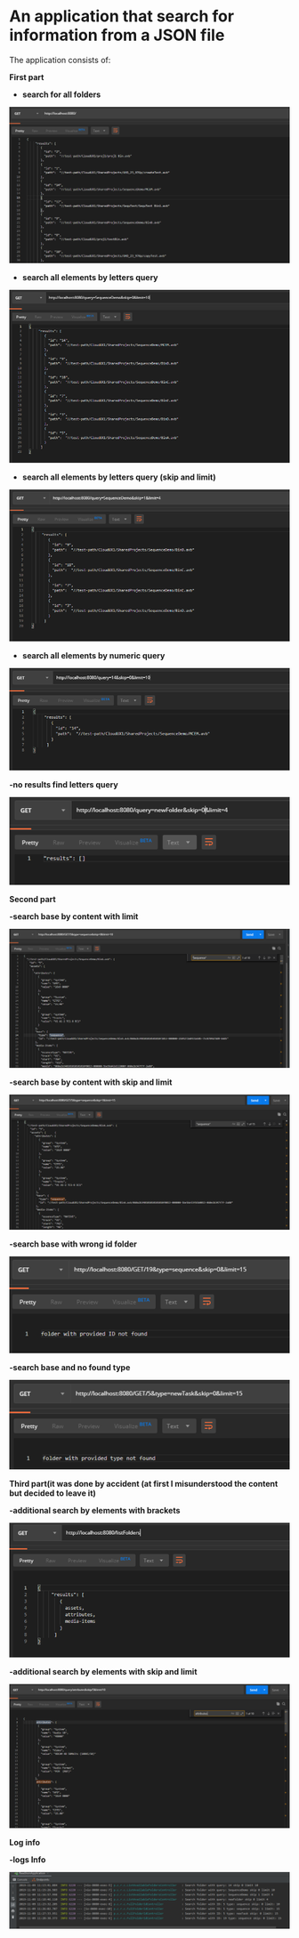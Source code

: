 # An application that search for information from a JSON file

The application consists of:

<b>First part

- search for all folders

![](application_screens/searchAllElements1.PNG)

- search all elements by letters query

![](application_screens/searchAllElementsByLettersQuery1.PNG)

- search all elements by letters query (skip and limit)

![](application_screens/searchAllElementsByLettersQuerySkipAndLimit1.PNG)

- search all elements by numeric query

![](application_screens/searchAllElementsByNumericQuery1.PNG)

-no results find letters query

![](application_screens/noResultsFindLettersQuery1.PNG)

<b>Second part

-search base by content with limit

![](application_screens/searchBaseByContentWithLimit2.PNG)

-search base by content with skip and limit

![](application_screens/searchBaseByContentWithSkipAndLimit2.PNG)

-search base with wrong id folder

![](application_screens/searchBaseWithWrongIdFolder2.PNG)

-search base and no found type 

![](application_screens/searchBaseAndNoFoundType2.PNG)

<b>Third part(it was done by accident (at first I misunderstood the content but decided to leave it)

-additional search by elements with brackets

![](application_screens/AdditionalSearchByElementsWithBrackets3.PNG)

-additional search by elements with skip and limit

![](application_screens/AdditionalSearchByElementsWithSkipAndLimit.PNG)

<b> Log info

-logs Info

![](application_screens/logInfo.PNG)


